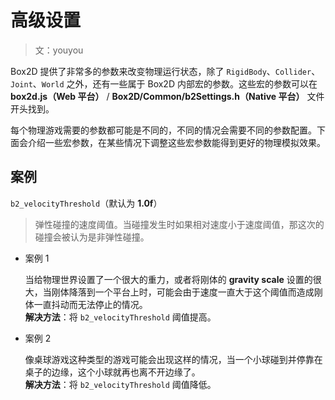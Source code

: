 # 高级设置

> 文：youyou

Box2D 提供了非常多的参数来改变物理运行状态，除了 `RigidBody`、`Collider`、`Joint`、`World` 之外，还有一些属于 Box2D 内部宏的参数。这些宏的参数可以在 **box2d.js（Web 平台）** / **Box2D/Common/b2Settings.h（Native 平台）** 文件开头找到。

每个物理游戏需要的参数都可能是不同的，不同的情况会需要不同的参数配置。下面会介绍一些宏参数，在某些情况下调整这些宏参数能得到更好的物理模拟效果。

## 案例

`b2_velocityThreshold`（默认为 **1.0f**）

> 弹性碰撞的速度阈值。当碰撞发生时如果相对速度小于速度阈值，那这次的碰撞会被认为是非弹性碰撞。

- 案例 1

  当给物理世界设置了一个很大的重力，或者将刚体的 **gravity scale** 设置的很大，当刚体降落到一个平台上时，可能会由于速度一直大于这个阈值而造成刚体一直抖动而无法停止的情况。<br>
  **解决方法**：将 `b2_velocityThreshold` 阈值提高。

- 案例 2

  像桌球游戏这种类型的游戏可能会出现这样的情况，当一个小球碰到并停靠在桌子的边缘，这个小球就再也离不开边缘了。<br>
  **解决方法**：将 `b2_velocityThreshold` 阈值降低。
